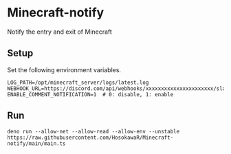 # Minecraft-notify

Notify the entry and exit of Minecraft

## Setup

Set the following environment variables.

```console
LOG_PATH=/opt/minecraft_server/logs/latest.log
WEBHOOK_URL=https://discord.com/api/webhooks/xxxxxxxxxxxxxxxxxxxxxx/slack
ENABLE_COMMENT_NOTIFICATION=1  # 0: disable, 1: enable
```

## Run

```console
deno run --allow-net --allow-read --allow-env --unstable https://raw.githubusercontent.com/HosokawaR/Minecraft-notify/main/main.ts
```
